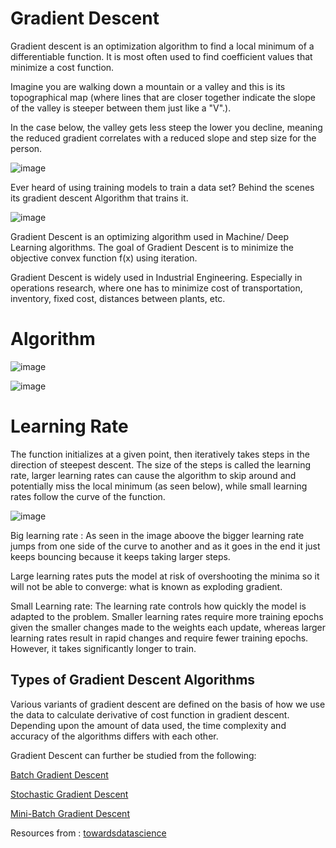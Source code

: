 
# Gradient Descent 


Gradient descent is an optimization algorithm to find a local minimum of a differentiable function. It is most often used to find coefficient values that minimize a cost function.

Imagine you are walking down a mountain or a valley and this is its topographical map (where lines that are closer together indicate the slope of the valley is steeper between them just like a "V".).

 In the case below, the valley gets less steep the lower you decline, meaning the reduced gradient correlates with a reduced slope and step size for the person.

![image](https://suniljangirblog.files.wordpress.com/2018/12/1-1.gif?w=379)

Ever heard of using training models to train a data set? 
Behind the scenes its gradient descent  Algorithm that trains it.


 ![image](https://miro.medium.com/max/604/1*MpLkcugbeMrJvFlz69LTNQ.jpeg)



Gradient Descent is an optimizing algorithm used in Machine/ Deep Learning algorithms. The goal of Gradient Descent is to minimize the objective convex function f(x) using iteration.

Gradient Descent is widely used in Industrial Engineering. Especially in operations research, where one has to minimize cost of transportation, inventory, fixed cost, distances between plants, etc.


# Algorithm 

![image](https://editor.analyticsvidhya.com/uploads/90857Screenshot%20(41)_LI.jpg)


![image](https://editor.analyticsvidhya.com/uploads/36152Screenshot%20(43).png)

# Learning Rate 
The function initializes at a given point, then iteratively takes steps in the direction of steepest descent. The size of the steps is called the learning rate, larger learning rates can cause the algorithm to skip around and potentially miss the local minimum (as seen below), while small learning rates follow the curve of the function.

![image](https://miro.medium.com/max/1400/0*oqzNRIFF5k75j33G.png)

Big learning rate :
As seen in the image aboove the bigger learning rate jumps from one side of the curve to another and as it goes in the end it just keeps bouncing because it keeps taking larger steps. 

Large learning rates puts the model at risk of overshooting the minima so it will not be able to converge: what is known as exploding gradient.

Small Learning rate:
The learning rate controls how quickly the model is adapted to the problem. Smaller learning rates require more training epochs given the smaller changes made to the weights each update, whereas larger learning rates result in rapid changes and require fewer training epochs.
However, it takes significantly longer to train.


## Types of Gradient Descent Algorithms

Various variants of gradient descent are defined on the basis of how we use the data to calculate derivative of cost function in gradient descent. Depending upon the amount of data used, the time complexity and accuracy of the algorithms differs with each other.

Gradient Descent can further be studied from the following:

[Batch Gradient Descent](https://towardsdatascience.com/batch-mini-batch-stochastic-gradient-descent-7a62ecba642a)

[Stochastic Gradient Descent](https://towardsdatascience.com/batch-mini-batch-stochastic-gradient-descent-7a62ecba642a)

[Mini-Batch Gradient Descent](https://towardsdatascience.com/batch-mini-batch-stochastic-gradient-descent-7a62ecba642a)




Resources from :
[towardsdatascience](https://towardsdatascience.com/batch-mini-batch-stochastic-gradient-descent-7a62ecba642a)
